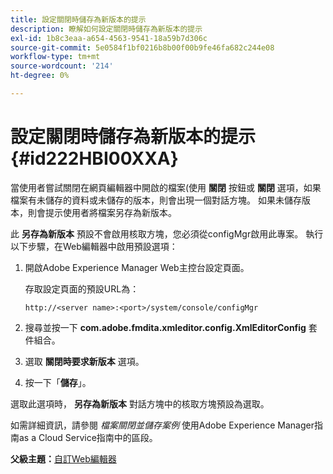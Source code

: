 ```yaml
---
title: 設定關閉時儲存為新版本的提示
description: 瞭解如何設定關閉時儲存為新版本的提示
exl-id: 1b8c3eaa-a654-4563-9541-18a59b7d306c
source-git-commit: 5e0584f1bf0216b8b00f00b9fe46fa682c244e08
workflow-type: tm+mt
source-wordcount: '214'
ht-degree: 0%

---
```


# 設定關閉時儲存為新版本的提示 {#id222HBI00XXA}

當使用者嘗試關閉在網頁編輯器中開啟的檔案(使用 **關閉** 按鈕或 **關閉** 選項，如果檔案有未儲存的資料或未儲存的版本，則會出現一個對話方塊。 如果未儲存版本，則會提示使用者將檔案另存為新版本。

此 **另存為新版本** 預設不會啟用核取方塊，您必須從configMgr啟用此專案。 執行以下步驟，在Web編輯器中啟用預設選項：

1. 開啟Adobe Experience Manager Web主控台設定頁面。

   存取設定頁面的預設URL為：

   ```http
   http://<server name>:<port>/system/console/configMgr
   ```

1. 搜尋並按一下 **com.adobe.fmdita.xmleditor.config.XmlEditorConfig** 套件組合。

1. 選取 **關閉時要求新版本** 選項。

1. 按一下「**儲存**」。


選取此選項時， **另存為新版本** 對話方塊中的核取方塊預設為選取。

如需詳細資訊，請參閱 *檔案關閉並儲存案例* 使用Adobe Experience Manager指南as a Cloud Service指南中的區段。

**父級主題：**[&#x200B;自訂Web編輯器](conf-web-editor.md)
